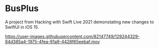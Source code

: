 # BusPlus
A project from Hacking with Swift Live 2021 demonstating new changes to SwiftUI in iOS 15.

https://user-images.githubusercontent.com/82147749/129244329-84d385a4-1975-4fea-91a9-4428f65eebaf.mov
